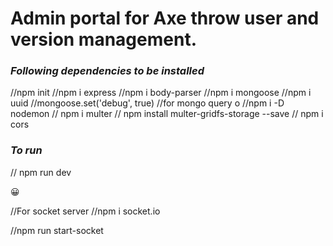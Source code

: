 # Admin portal for Axe throw user and version management.
### *Following dependencies to be installed*
//npm init
//npm i express
//npm i body-parser
//npm i mongoose
//npm i uuid
//mongoose.set('debug', true) //for mongo query o
//npm i -D nodemon
// npm i multer
// npm install multer-gridfs-storage --save
// npm i cors

### *To run*
// npm run dev

:grinning:

//For socket server
//npm i socket.io

//npm run start-socket